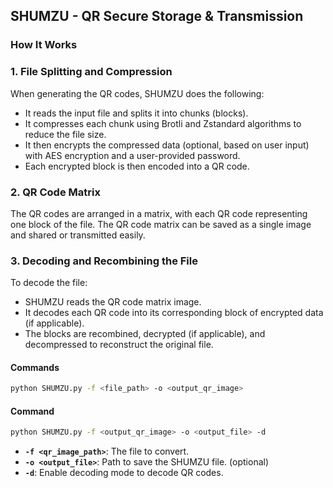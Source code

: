## **SHUMZU - QR Secure Storage & Transmission**

### **How It Works**

### **1. File Splitting and Compression**
When generating the QR codes, SHUMZU does the following:
- It reads the input file and splits it into chunks (blocks).
- It compresses each chunk using Brotli and Zstandard algorithms to reduce the file size.
- It then encrypts the compressed data (optional, based on user input) with AES encryption and a user-provided password.
- Each encrypted block is then encoded into a QR code.

### **2. QR Code Matrix**
The QR codes are arranged in a matrix, with each QR code representing one block of the file. The QR code matrix can be saved as a single image and shared or transmitted easily.

### **3. Decoding and Recombining the File**
To decode the file:
- SHUMZU reads the QR code matrix image.
- It decodes each QR code into its corresponding block of encrypted data (if applicable).
- The blocks are recombined, decrypted (if applicable), and decompressed to reconstruct the original file.

#### **Commands**
```bash
python SHUMZU.py -f <file_path> -o <output_qr_image> 
```
#### **Command**
```bash
python SHUMZU.py -f <output_qr_image> -o <output_file> -d
```

- **`-f <qr_image_path>`**: The file to convert.
- **`-o <output_file>`**: Path to save the SHUMZU file. (optional)
- **`-d`**: Enable decoding mode to decode QR codes.
